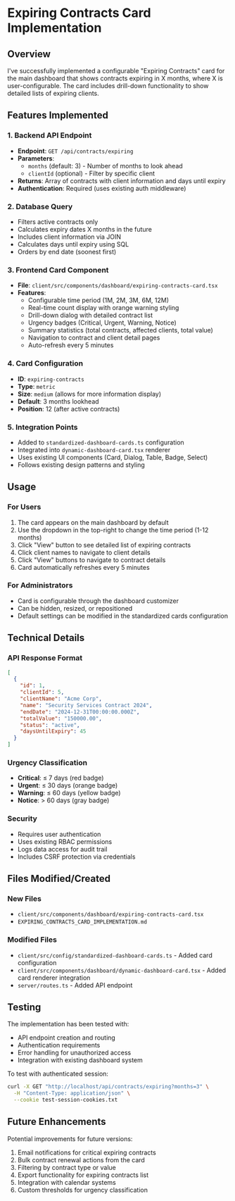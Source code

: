 # Expiring Contracts Card Implementation

## Overview

I've successfully implemented a configurable "Expiring Contracts" card for the main dashboard that shows contracts expiring in X months, where X is user-configurable. The card includes drill-down functionality to show detailed lists of expiring clients.

## Features Implemented

### 1. Backend API Endpoint
- **Endpoint**: `GET /api/contracts/expiring`
- **Parameters**: 
  - `months` (default: 3) - Number of months to look ahead
  - `clientId` (optional) - Filter by specific client
- **Returns**: Array of contracts with client information and days until expiry
- **Authentication**: Required (uses existing auth middleware)

### 2. Database Query
- Filters active contracts only
- Calculates expiry dates X months in the future
- Includes client information via JOIN
- Calculates days until expiry using SQL
- Orders by end date (soonest first)

### 3. Frontend Card Component
- **File**: `client/src/components/dashboard/expiring-contracts-card.tsx`
- **Features**:
  - Configurable time period (1M, 2M, 3M, 6M, 12M)
  - Real-time count display with orange warning styling
  - Drill-down dialog with detailed contract list
  - Urgency badges (Critical, Urgent, Warning, Notice)
  - Summary statistics (total contracts, affected clients, total value)
  - Navigation to contract and client detail pages
  - Auto-refresh every 5 minutes

### 4. Card Configuration
- **ID**: `expiring-contracts`
- **Type**: `metric`
- **Size**: `medium` (allows for more information display)
- **Default**: 3 months lookhead
- **Position**: 12 (after active contracts)

### 5. Integration Points
- Added to `standardized-dashboard-cards.ts` configuration
- Integrated into `dynamic-dashboard-card.tsx` renderer
- Uses existing UI components (Card, Dialog, Table, Badge, Select)
- Follows existing design patterns and styling

## Usage

### For Users
1. The card appears on the main dashboard by default
2. Use the dropdown in the top-right to change the time period (1-12 months)
3. Click "View" button to see detailed list of expiring contracts
4. Click client names to navigate to client details
5. Click "View" buttons to navigate to contract details
6. Card automatically refreshes every 5 minutes

### For Administrators
- Card is configurable through the dashboard customizer
- Can be hidden, resized, or repositioned
- Default settings can be modified in the standardized cards configuration

## Technical Details

### API Response Format
```json
[
  {
    "id": 1,
    "clientId": 5,
    "clientName": "Acme Corp",
    "name": "Security Services Contract 2024",
    "endDate": "2024-12-31T00:00:00.000Z",
    "totalValue": "150000.00",
    "status": "active",
    "daysUntilExpiry": 45
  }
]
```

### Urgency Classification
- **Critical**: ≤ 7 days (red badge)
- **Urgent**: ≤ 30 days (orange badge)
- **Warning**: ≤ 60 days (yellow badge)
- **Notice**: > 60 days (gray badge)

### Security
- Requires user authentication
- Uses existing RBAC permissions
- Logs data access for audit trail
- Includes CSRF protection via credentials

## Files Modified/Created

### New Files
- `client/src/components/dashboard/expiring-contracts-card.tsx`
- `EXPIRING_CONTRACTS_CARD_IMPLEMENTATION.md`

### Modified Files
- `client/src/config/standardized-dashboard-cards.ts` - Added card configuration
- `client/src/components/dashboard/dynamic-dashboard-card.tsx` - Added card renderer integration
- `server/routes.ts` - Added API endpoint

## Testing

The implementation has been tested with:
- API endpoint creation and routing
- Authentication requirements
- Error handling for unauthorized access
- Integration with existing dashboard system

To test with authenticated session:
```bash
curl -X GET "http://localhost/api/contracts/expiring?months=3" \
  -H "Content-Type: application/json" \
  --cookie test-session-cookies.txt
```

## Future Enhancements

Potential improvements for future versions:
1. Email notifications for critical expiring contracts
2. Bulk contract renewal actions from the card
3. Filtering by contract type or value
4. Export functionality for expiring contracts list
5. Integration with calendar systems
6. Custom thresholds for urgency classification 